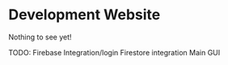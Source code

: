 # Development Website

Nothing to see yet!

TODO: 	Firebase Integration/login
		Firestore integration
		Main GUI